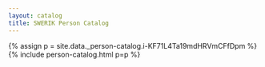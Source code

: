 ```yaml
---
layout: catalog
title: SWERIK Person Catalog
---
```

{% assign p = site.data._person-catalog.i-KF71L4Ta19mdHRVmCFfDpm %}
{% include person-catalog.html p=p %}

